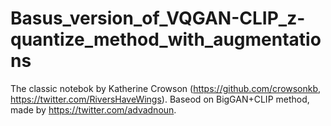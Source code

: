 # Basus_version_of_VQGAN-CLIP_z-quantize_method_with_augmentations
The classic notebok by Katherine Crowson (https://github.com/crowsonkb, https://twitter.com/RiversHaveWings). Baseod on BigGAN+CLIP method, made by https://twitter.com/advadnoun. 
